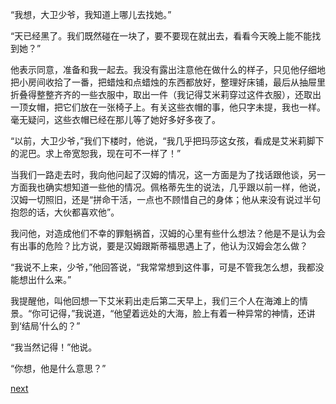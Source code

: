 
“我想，大卫少爷，我知道上哪儿去找她。”

“天已经黑了。我们既然碰在一块了，要不要现在就出去，看看今天晚上能不能找到她？”

他表示同意，准备和我一起去。我没有露出注意他在做什么的样子，只见他仔细地把小房间收拾了一番，把蜡烛和点蜡烛的东西都放好，整理好床铺，最后从抽屉里折叠得整整齐齐的一些衣服中，取出一件（我记得艾米莉穿过这件衣服），还取出一顶女帽，把它们放在一张椅子上。有关这些衣帽的事，他只字未提，我也一样。毫无疑问，这些衣帽已经在那儿等了她好多好多夜了。

“以前，大卫少爷，”我们下楼时，他说，“我几乎把玛莎这女孩，看成是艾米莉脚下的泥巴。求上帝宽恕我，现在可不一样了！”

当我们一路走去时，我向他问起了汉姆的情况，这一方面是为了找话跟他谈，另一方面我也确实想知道一些他的情况。佩格蒂先生的说法，几乎跟以前一样，他说，汉姆一切照旧，还是“拼命干活，一点也不顾惜自己的身体；他从来没有说过半句抱怨的话，大伙都喜欢他”。

我问他，对造成他们不幸的罪魁祸首，汉姆的心里有些什么想法？他是不是认为会有出事的危险？比方说，要是汉姆跟斯蒂福思遇上了，他认为汉姆会怎么做？

“我说不上来，少爷，”他回答说，“我常常想到这件事，可是不管我怎么想，我都没能想出什么来。”

我提醒他，叫他回想一下艾米莉出走后第二天早上，我们三个人在海滩上的情景。“你可记得，”我说道，“他望着远处的大海，脸上有着一种异常的神情，还讲到‘结局’什么的？”

“我当然记得！”他说。

“你想，他是什么意思？”

[next](page601)